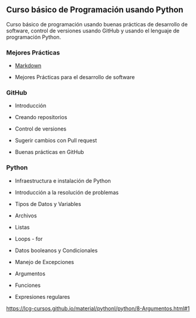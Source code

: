 ## Curso básico de Programación usando Python

Curso básico de programación usando buenas prácticas de desarrollo de software, control de versiones usando GitHub y usando el lenguaje de programación Python.

### Mejores Prácticas

* [Markdown](https://lcg-cursos.github.io/material/pythonI/)

* Mejores Prácticas para el desarrollo de software

### GitHub

* Introducción

* Creando repositorios

* Control de versiones

* Sugerir cambios con Pull request

* Buenas prácticas en GitHub

### Python

* Infraestructura e instalación de Python

* Introducción a la resolución de problemas 

* Tipos de Datos y Variables

* Archivos

* Listas

* Loops - for

* Datos booleanos y Condicionales

* Manejo de Excepciones

* Argumentos

* Funciones

* Expresiones regulares


https://lcg-cursos.github.io/material/pythonI/python/8-Argumentos.html#1



